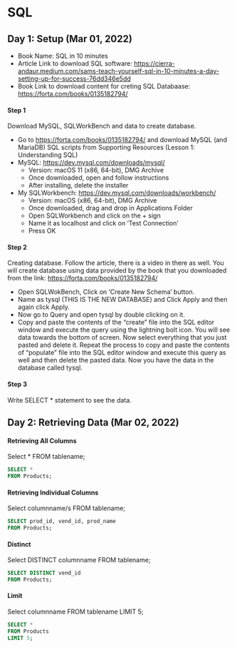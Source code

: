 # SQL

## Day 1: Setup (Mar 01, 2022)

- Book Name: SQL in 10 minutes
- Article Link to download SQL software: https://cierra-andaur.medium.com/sams-teach-yourself-sql-in-10-minutes-a-day-setting-up-for-success-76dd346e5dd
- Book Link to download content for creting SQL Databaase: https://forta.com/books/0135182794/

#### Step 1

Download MySQL, SQLWorkBench and data to create database.
- Go to https://forta.com/books/0135182794/ and download MySQL (and MariaDB) SQL scripts from Supporting Resources (Lesson 1: Understanding SQL)
- MySQL: https://dev.mysql.com/downloads/mysql/
  - Version: macOS 11 (x86, 64-bit), DMG Archive
  - Once downloaded, open and follow instructions
  - After installing, delete the installer
- My SQLWorkbench: https://dev.mysql.com/downloads/workbench/
  - Version: macOS (x86, 64-bit), DMG Archive
  - Once downloaded, drag and drop in Applications Folder
  - Open SQLWorkbench and click on the + sign
  - Name it as localhost and click on ‘Test Connection’
  - Press OK


#### Step 2

Creating database. Follow the article, there is a video in there as well. You will create database using data provided by the book that you downloaded from the link: https://forta.com/books/0135182794/
- Open SQLWokBench, Click on ‘Create New Schema’ button.  
- Name as tysql (THIS IS THE NEW DATABASE) and Click Apply and then again click Apply.  
- Now go to Query and open tysql by double clicking on it.  
- Copy and paste the contents of the “create” file into the SQL editor window and execute the query using the lightning bolt icon. You will see data towards the bottom of screen. Now select everything that you just pasted and delete it. Repeat the process to copy and paste the contents of “populate”  file into the SQL editor window and execute this query as well and then delete the pasted data. Now you have the data in the database called tysql.  

#### Step 3

Write SELECT * statement to see the data.

## Day 2: Retrieving Data (Mar 02, 2022)

#### Retrieving All Columns

Select * 
FROM tablename;

```sql
SELECT *
FROM Products;
```


#### Retrieving Individual Columns
Select columnname/s 
FROM tablename;
```sql
SELECT prod_id, vend_id, prod_name
FROM Products;
```

#### Distinct
Select DISTINCT columnname 
FROM tablename;

```sql
SELECT DISTINCT vend_id
FROM Products;
```

#### Limit
Select columnname 
FROM tablename
LIMIT 5;

```sql
SELECT *
FROM Products
LIMIT 5;
```
